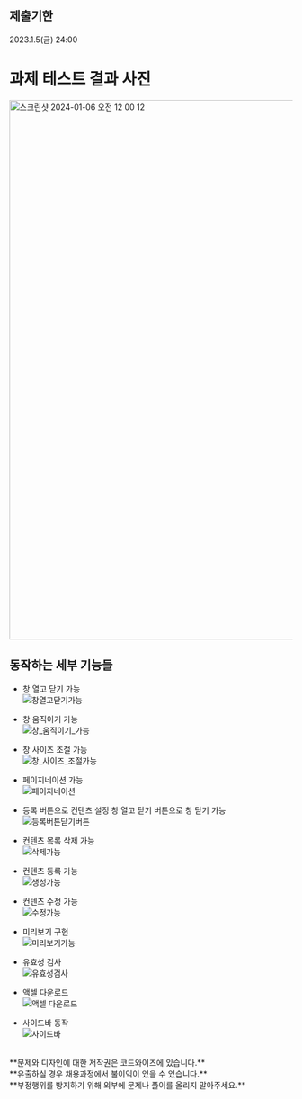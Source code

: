 ## 제출기한

2023.1.5(금) 24:00

# 과제 테스트 결과 사진
<img width="960" alt="스크린샷 2024-01-06 오전 12 00 12" src="https://github.com/crowcrow07/CodeWise_CodingTest/assets/88226519/b33d071f-a4b9-4741-b77d-fd2da3d43c64">



## 동작하는 세부 기능들

- 창 열고 닫기 가능  <br/>
  ![창열고닫기가능](https://github.com/crowcrow07/CodeWise_CodingTest/assets/88226519/3abdb94c-0932-4e01-bf4d-54a4d3e51cc1)
 

- 창 움직이기 가능  <br />
  ![창_움직이기_가능](https://github.com/crowcrow07/CodeWise_CodingTest/assets/88226519/0ffaa558-7623-4bb0-982e-8518caed595a)
 

- 창 사이즈 조절 가능 <br />
  ![창_사이즈_조절가능](https://github.com/crowcrow07/CodeWise_CodingTest/assets/88226519/dcdfcd8c-d02e-4fec-b56c-87dbfc2f5245)
  <br />

- 페이지네이션 가능 <br />
  ![페이지네이션](https://github.com/crowcrow07/CodeWise_CodingTest/assets/88226519/9c9c5fb5-1a55-4ad7-bb5d-b867848a6a81)
  <br />

- 등록 버튼으로 컨텐츠 설정 창 열고 닫기 버튼으로 창 닫기 가능 <br />
  ![등록버튼닫기버튼](https://github.com/crowcrow07/CodeWise_CodingTest/assets/88226519/1007ed82-8204-4b73-b78f-3a8c9b05555e)
  <br />

- 컨텐츠 목록 삭제 가능 <br />
  ![삭제가능](https://github.com/crowcrow07/CodeWise_CodingTest/assets/88226519/b1ba384b-74e7-4f4e-8eda-f41563f29641)
  <br />

- 컨텐츠 등록 가능 <br />
  ![생성가능](https://github.com/crowcrow07/CodeWise_CodingTest/assets/88226519/7be977df-9d72-4f06-99a1-5731c6dadae9)
  <br />

- 컨텐츠 수정 가능 <br />
  ![수정가능](https://github.com/crowcrow07/CodeWise_CodingTest/assets/88226519/31afdb9b-831b-475c-a462-e034c0710725)
  <br />

- 미리보기 구현 <br />
  ![미리보기가능](https://github.com/crowcrow07/CodeWise_CodingTest/assets/88226519/4d0dfc6b-48b0-4ada-8902-40601f009009)
  <br />

- 유효성 검사 <br />
  ![유효성검사](https://github.com/crowcrow07/CodeWise_CodingTest/assets/88226519/43248920-1efa-4f68-abbe-316fa1be404f)
  <br />

- 액셀 다운로드 <br />
  ![액셀 다운로드](https://github.com/crowcrow07/CodeWise_CodingTest/assets/88226519/67b538f4-7352-4fd0-b7df-4411ed809e0b)
  <br />

- 사이드바 동작 <br />
  ![사이드바](https://github.com/crowcrow07/CodeWise_CodingTest/assets/88226519/003d661e-895f-4f87-a931-6c3c99f55112)
  <br />

  


<br />
**문제와 디자인에 대한 저작권은 코드와이즈에 있습니다.**<br/>
**유출하실 경우 채용과정에서 불이익이 있을 수 있습니다.**<br/>
**부정행위를 방지하기 위해 외부에 문제나 풀이를 올리지 말아주세요.**<br/>
